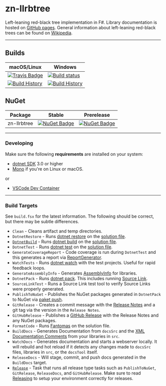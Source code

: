 # zn-llrbtree

Left-leaning red-black tree implementation in F#.  Library documentation is hosted on [GitHub pages](https://zakaluka.github.io/zn-llrbtree/Api_Reference/zn-llrbtree/zn-llrbtree.html).  General information about left-leaning red-black trees can be found on [Wikipedia](https://en.wikipedia.org/wiki/Left-leaning_red%E2%80%93black_tree).

---

## Builds

macOS/Linux | Windows
--- | ---
[![Travis Badge](https://travis-ci.org/zakaluka/zn-llrbtree.svg?branch=master)](https://travis-ci.org/zakaluka/zn-llrbtree) | [![Build status](https://ci.appveyor.com/api/projects/status/github/zakaluka/zn-llrbtree?svg=true)](https://ci.appveyor.com/project/zakaluka/zn-llrbtree)
[![Build History](https://buildstats.info/travisci/chart/zakaluka/zn-llrbtree)](https://travis-ci.org/zakaluka/zn-llrbtree/builds) | [![Build History](https://buildstats.info/appveyor/chart/zakaluka/zn-llrbtree)](https://ci.appveyor.com/project/zakaluka/zn-llrbtree)  

## NuGet 

Package | Stable | Prerelease
--- | --- | ---
zn-llrbtree | [![NuGet Badge](https://buildstats.info/nuget/zn-llrbtree)](https://www.nuget.org/packages/zn-llrbtree/) | [![NuGet Badge](https://buildstats.info/nuget/zn-llrbtree?includePreReleases=true)](https://www.nuget.org/packages/zn-llrbtree/)

---

### Developing

Make sure the following **requirements** are installed on your system:

- [dotnet SDK](https://www.microsoft.com/net/download/core) 3.0 or higher
- [Mono](http://www.mono-project.com/) if you're on Linux or macOS.

or

- [VSCode Dev Container](https://code.visualstudio.com/docs/remote/containers)

---

### Build Targets

See `build.fsx` for the latest information.  The following should be correct, but there may be subtle differences.

- `Clean` - Cleans artifact and temp directories.
- `DotnetRestore` - Runs [dotnet restore](https://docs.microsoft.com/en-us/dotnet/core/tools/dotnet-restore?tabs=netcore2x) on the [solution file](https://docs.microsoft.com/en-us/visualstudio/extensibility/internals/solution-dot-sln-file?view=vs-2019).
- [`DotnetBuild`](#Building) - Runs [dotnet build](https://docs.microsoft.com/en-us/dotnet/core/tools/dotnet-build?tabs=netcore2x) on the [solution file](https://docs.microsoft.com/en-us/visualstudio/extensibility/internals/solution-dot-sln-file?view=vs-2019).
- `DotnetTest` - Runs [dotnet test](https://docs.microsoft.com/en-us/dotnet/core/tools/dotnet-test?tabs=netcore21) on the [solution file](https://docs.microsoft.com/en-us/visualstudio/extensibility/internals/solution-dot-sln-file?view=vs-2019).
- `GenerateCoverageReport` - Code coverage is run during `DotnetTest` and this generates a report via [ReportGenerator](https://github.com/danielpalme/ReportGenerator).
- `WatchTests` - Runs [dotnet watch](https://docs.microsoft.com/en-us/aspnet/core/tutorials/dotnet-watch?view=aspnetcore-3.0) with the test projects. Useful for rapid feedback loops.
- `GenerateAssemblyInfo` - Generates [AssemblyInfo](https://docs.microsoft.com/en-us/dotnet/api/microsoft.visualbasic.applicationservices.assemblyinfo?view=netframework-4.8) for libraries.
- `DotnetPack` - Runs [dotnet pack](https://docs.microsoft.com/en-us/dotnet/core/tools/dotnet-pack). This includes running [Source Link](https://github.com/dotnet/sourcelink).
- `SourceLinkTest` - Runs a Source Link test tool to verify Source Links were properly generated.
- `PublishToNuGet` - Publishes the NuGet packages generated in `DotnetPack` to NuGet via [paket push](https://fsprojects.github.io/Paket/paket-push.html).
- `GitRelease` - Creates a commit message with the [Release Notes](https://fake.build/apidocs/v5/fake-core-releasenotes.html) and a git tag via the version in the `Release Notes`.
- `GitHubRelease` - Publishes a [GitHub Release](https://help.github.com/en/articles/creating-releases) with the Release Notes and any NuGet packages.
- `FormatCode` - Runs [Fantomas](https://github.com/fsprojects/fantomas) on the solution file.
- `BuildDocs` - Generates Documentation from `docsSrc` and the [XML Documentation Comments](https://docs.microsoft.com/en-us/dotnet/csharp/programming-guide/xmldoc/) from your libraries in `src`.
- `WatchDocs` - Generates documentation and starts a webserver locally.  It will rebuild and hot reload if it detects any changes made to `docsSrc` files, libraries in `src`, or the `docsTool` itself.
- `ReleaseDocs` - Will stage, commit, and push docs generated in the `BuildDocs` target.
- [`Release`](#Releasing) - Task that runs all release type tasks such as `PublishToNuGet`, `GitRelease`, `ReleaseDocs`, and `GitHubRelease`. Make sure to read [Releasing](#Releasing) to setup your environment correctly for releases.
